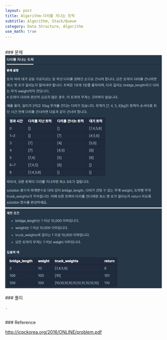 ```yaml
---
layout: post
title: Algorithm-다리를 지나는 트럭
subtitle: Algorithm, Stack/Queue
category: Data Structure, Algorithm
use_math: true
---
```


<br>
### 문제

<center><img src = '/post_img/200404/image3.png' width="600"/></center>
<center><img src = '/post_img/200404/image4.png' width="600"/></center>

<br>
### 풀이

```
.
```

<br>
### Reference

http://icpckorea.org/2016/ONLINE/problem.pdf
